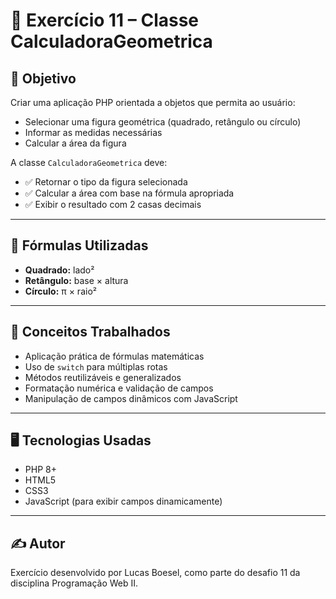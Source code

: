 # 📐 Exercício 11 – Classe CalculadoraGeometrica

## 🎯 Objetivo

Criar uma aplicação PHP orientada a objetos que permita ao usuário:

- Selecionar uma figura geométrica (quadrado, retângulo ou círculo)
- Informar as medidas necessárias
- Calcular a área da figura

A classe `CalculadoraGeometrica` deve:

- ✅ Retornar o tipo da figura selecionada
- ✅ Calcular a área com base na fórmula apropriada
- ✅ Exibir o resultado com 2 casas decimais

---

## 🧮 Fórmulas Utilizadas

- **Quadrado:** lado²  
- **Retângulo:** base × altura  
- **Círculo:** π × raio²  

---

## 🧠 Conceitos Trabalhados

- Aplicação prática de fórmulas matemáticas  
- Uso de `switch` para múltiplas rotas  
- Métodos reutilizáveis e generalizados  
- Formatação numérica e validação de campos  
- Manipulação de campos dinâmicos com JavaScript  

---

## 🖥️ Tecnologias Usadas

- PHP 8+  
- HTML5  
- CSS3  
- JavaScript (para exibir campos dinamicamente)

---

## ✍️ Autor

Exercício desenvolvido por Lucas Boesel, como parte do desafio 11 da disciplina Programação Web II.

